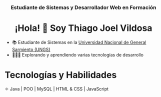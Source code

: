 <h3 align="center">
  Estudiante de Sistemas y Desarrollador Web en Formación
</h3>

<h1 align="center">
  ¡Hola! 👋 Soy Thiago Joel Vildosa
</h1>

- 📚 Estudiante de Sistemas en la [Universidad Nacional de General Sarmiento (UNGS)](https://www.ungs.edu.ar/)
- 👨🏼‍💻 Explorando y aprendiendo varias tecnologías de desarrollo

# Tecnologías y Habilidades

⚛️ Java | POO | MySQL | HTML & CSS | JavaScript
